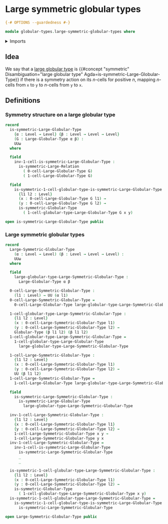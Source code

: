 # Large symmetric globular types

```agda
{-# OPTIONS --guardedness #-}

module globular-types.large-symmetric-globular-types where
```

<details><summary>Imports</summary>

```agda
open import foundation.large-binary-relations
open import foundation.universe-levels

open import globular-types.globular-types
open import globular-types.large-globular-types
open import globular-types.symmetric-globular-types
```

</details>

## Idea

We say that a [large globular type](globular-types.large-globular-types.md) is
{{#concept "symmetric" Disambiguation="large globular type" Agda=is-symmetric-Large-Globular-Type}}
if there is a symmetry action on its $n$-cells for positive $n$, mapping
$n$-cells from `x` to `y` to $n$-cells from `y` to `x`.

## Definitions

### Symmetry structure on a large globular type

```agda
record
  is-symmetric-Large-Globular-Type
    {α : Level → Level} {β : Level → Level → Level}
    (G : Large-Globular-Type α β) :
    UUω
  where

  field
    inv-1-cell-is-symmetric-Large-Globular-Type :
      is-symmetric-Large-Relation
        ( 0-cell-Large-Globular-Type G)
        ( 1-cell-Large-Globular-Type G)

  field
    is-symmetric-1-cell-globular-type-is-symmetric-Large-Globular-Type :
      {l1 l2 : Level}
      (x : 0-cell-Large-Globular-Type G l1) →
      (y : 0-cell-Large-Globular-Type G l2) →
      is-symmetric-Globular-Type
        ( 1-cell-globular-type-Large-Globular-Type G x y)

open is-symmetric-Large-Globular-Type public
```

### Large symmetric globular types

```agda
record
  Large-Symmetric-Globular-Type
    (α : Level → Level) (β : Level → Level → Level) :
    UUω
  where

  field
    large-globular-type-Large-Symmetric-Globular-Type :
      Large-Globular-Type α β

  0-cell-Large-Symmetric-Globular-Type :
    (l1 : Level) → UU (α l1)
  0-cell-Large-Symmetric-Globular-Type =
    0-cell-Large-Globular-Type large-globular-type-Large-Symmetric-Globular-Type

  1-cell-globular-type-Large-Symmetric-Globular-Type :
    {l1 l2 : Level}
    (x : 0-cell-Large-Symmetric-Globular-Type l1)
    (y : 0-cell-Large-Symmetric-Globular-Type l2) →
    Globular-Type (β l1 l2) (β l1 l2)
  1-cell-globular-type-Large-Symmetric-Globular-Type =
    1-cell-globular-type-Large-Globular-Type
      large-globular-type-Large-Symmetric-Globular-Type

  1-cell-Large-Symmetric-Globular-Type :
    {l1 l2 : Level}
    (x : 0-cell-Large-Symmetric-Globular-Type l1)
    (y : 0-cell-Large-Symmetric-Globular-Type l2) →
    UU (β l1 l2)
  1-cell-Large-Symmetric-Globular-Type =
    1-cell-Large-Globular-Type large-globular-type-Large-Symmetric-Globular-Type

  field
    is-symmetric-Large-Symmetric-Globular-Type :
      is-symmetric-Large-Globular-Type
        large-globular-type-Large-Symmetric-Globular-Type

  inv-1-cell-Large-Symmetric-Globular-Type :
    {l1 l2 : Level}
    {x : 0-cell-Large-Symmetric-Globular-Type l1}
    {y : 0-cell-Large-Symmetric-Globular-Type l2} →
    1-cell-Large-Symmetric-Globular-Type x y →
    1-cell-Large-Symmetric-Globular-Type y x
  inv-1-cell-Large-Symmetric-Globular-Type =
    inv-1-cell-is-symmetric-Large-Globular-Type
      is-symmetric-Large-Symmetric-Globular-Type
      _
      _

  is-symmetric-1-cell-globular-type-Large-Symmetric-Globular-Type :
    {l1 l2 : Level}
    (x : 0-cell-Large-Symmetric-Globular-Type l1)
    (y : 0-cell-Large-Symmetric-Globular-Type l2) →
    is-symmetric-Globular-Type
      ( 1-cell-globular-type-Large-Symmetric-Globular-Type x y)
  is-symmetric-1-cell-globular-type-Large-Symmetric-Globular-Type =
    is-symmetric-1-cell-globular-type-is-symmetric-Large-Globular-Type
      is-symmetric-Large-Symmetric-Globular-Type

open Large-Symmetric-Globular-Type public
```
